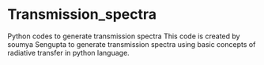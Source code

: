 # Transmission_spectra
Python codes to generate transmission spectra 
This code is created by soumya Sengupta to generate transmission spectra using basic concepts of radiative transfer in python language.

